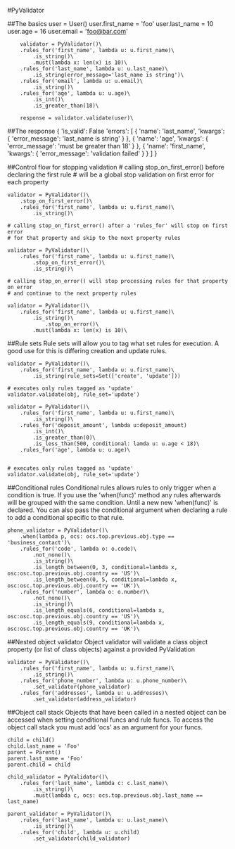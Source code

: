 #PyValidator

##The basics
    user = User()
    user.first_name = 'foo'
    user.last_name = 10
    user.age = 16
    user.email = 'foo@bar.com'

        validator = PyValidator()\
        .rules_for('first_name', lambda u: u.first_name)\
            .is_string()\
            .must(lambda x: len(x) is 10)\
        .rules_for('last_name', lambda u: u.last_name)\
            .is_string(error_message='last_name is string')\
        .rules_for('email', lambda u: u.email)\
            .is_string()\
        .rules_for('age', lambda u: u.age)\
            .is_int()\
            .is_greater_than(18)\

        response = validator.validate(user)\

##The response
    {
        'is_valid': False
        'errors':
        [
            {
                'name': 'last_name',
                'kwargs':
                {
                    'error_message': 'last_name is string'
                }
            },
            {
                'name': 'age',
                'kwargs':
                {
                    'error_message': 'must be greater than 18'
                }
            },
            {
                'name': 'first_name',
                'kwargs':
                {
                    'error_message': 'validation failed'
                }
            }
        ]
    }

##Control flow for stopping validation
    # calling stop_on_first_error() before declaring the first rule
    # will be a global stop validation on first error for each property

    validator = PyValidator()\
        .stop_on_first_error()\
        .rules_for('first_name', lambda u: u.first_name)\
            .is_string()\

    # calling stop_on_first_error() after a 'rules_for' will stop on first error
    # for that property and skip to the next property rules

    validator = PyValidator()\
        .rules_for('first_name', lambda u: u.first_name)\
            .stop_on_first_error()\
            .is_string()\

    # calling stop_on_error() will stop processing rules for that property on error
    # and continue to the next property rules

    validator = PyValidator()\
        .rules_for('first_name', lambda u: u.first_name)\
            .is_string()\
                .stop_on_error()\
            .must(lambda x: len(x) is 10)\

##Rule sets
Rule sets will allow you to tag what set rules for execution. A good use for this
is differing creation and update rules.

    validator = PyValidator()\
        .rules_for('first_name', lambda u: u.first_name)\
            .is_string(rule_sets=Set(['create', 'update']))

    # executes only rules tagged as 'update'
    validator.validate(obj, rule_set='update')

    validator = PyValidator()\
        .rules_for('first_name', lambda u: u.first_name)\
            .is_string()\
        .rules_for('deposit_amount', lambda u:deposit_amount)
            .is_int()\
            .is_greater_than(0)\
            .is_less_than(500, conditional: lamda u: u.age < 18)\
        .rules_for('age', lambda u: u.age)\


    # executes only rules tagged as 'update'
    validator.validate(obj, rule_set='update')

##Conditional rules
Conditional rules allows rules to only trigger when a condition is true.
If you use the 'when(func)' method any rules afterwards will be grouped with the same condition.
Until a new new 'when(func)' is declared. You can also pass the conditional argument
when declaring a rule to add a conditional specific to that rule.

    phone_validator = PyValidator()\
        .when(lambda p, ocs: ocs.top.previous.obj.type == 'business_contact')\
        .rules_for('code', lambda o: o.code)\
            .not_none()\
            .is_string()\
            .is_length_between(0, 3, conditional=lambda x, osc:osc.top.previous.obj.country == 'US')\
            .is_length_between(0, 5, conditional=lambda x, osc:osc.top.previous.obj.country == 'UK')\
        .rules_for('number', lambda o: o.number)\
            .not_none()\
            .is_string()\
            .is_length_equals(6, conditional=lambda x, osc:osc.top.previous.obj.country == 'US')\
            .is_length_equals(9, conditional=lambda x, osc:osc.top.previous.obj.country == 'UK')\

##Nested object validator
Object validator will validate a class object property (or list of class objects)
against a provided PyValidation

    validator = PyValidator()\
        .rules_for('first_name', lambda u: u.first_name)\
            .is_string()\
        .rules_for('phone_number', lambda u: u.phone_number)\
            .set_validator(phone_validator)
        .rules_for('addresses', lambda u: u.addresses)\
            .set_validator(address_validator)

##Object call stack
Objects that have been called in a nested object can be accessed when setting conditional funcs
and rule funcs. To access the object call stack you must add 'ocs' as an argument for
your funcs.

    child = child()
    child.last_name = 'Foo'
    parent = Parent()
    parent.last_name = 'Foo'
    parent.child = child

    child_validator = PyValidator()\
        .rules_for('last_name', lambda c: c.last_name)\
            .is_string()\
            .must(lambda c, ocs: ocs.top.previous.obj.last_name == last_name)

    parent_validator = PyValidator()\
        .rules_for('last_name', lambda u: u.last_name)\
            .is_string()\
        .rules_for('child', lambda u: u.child)
            .set_validator(child_validator)

